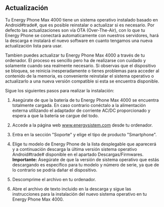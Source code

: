 ## Actualización

Tu Energy Phone Max 4000 tiene un sistema operativo instalado basado en Android#trade#, que es posible reinstalar o actualizar si es necesario. Por defecto las actualizaciones son vía OTA (Over-The-Air), con lo que tu Energy Phone se conectará automaticamente con nuestros servidores, hará la descarga e instalará el nuevo software en cuanto tengamos una nueva actualización lista para usar.

Tambien puedes actualizar tu Energy Phone Max 4000 a través de tu ordenador. El proceso es sencillo pero ha de realizarse con cuidado y solamente cuando sea realmente necesario. Si observas que el dispositivo se bloquea, se reinicia inesperadamente o tienes problemas para acceder al contenido de la memoria, es conveniente reinstalar el sistema operativo o actualizarlo a una nueva versión compatible si esta se encuentra disponible.

Sigue los siguientes pasos para realizar la instalación:

1. Asegúrate de que la batería de tu Energy Phone Max 4000 se encuentra totalmente cargada. En caso contrario conéctalo a la alimentación externa utilizando el adaptador de corriente AC/DC proporcionado y espera a que la batería se cargue del todo.

2. Accede a la página web www.energysistem.com desde tu ordenador.

3. Entra en la sección "Soporte" y elige el tipo de producto "Smartphone".

4. Elige tu modelo de Energy Phone de la lista desplegable que aparecerá y a continuación descarga la última versión sistema operativo Android#trade# disponible en el apartado Descargas/Firmwares.
**Importante:**
Asegúrate de que la versión de sistema operativo que estás descargando es específico para tu modelo y número de serie, ya que de lo contrario se podría dañar el dispositivo.

5. Descomprime el archivo en tu ordenador.

6. Abre el archivo de texto incluido en la descarga y sigue las instrucciones para la instalación del nuevo sistema operativo en tu Energy Phone Max 4000.
